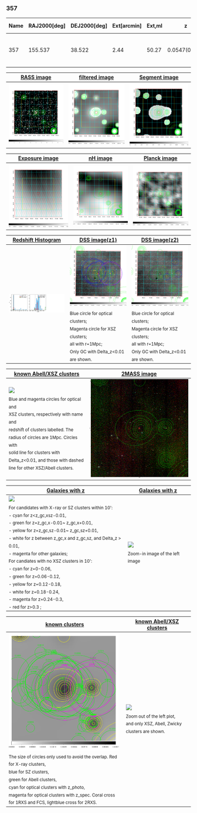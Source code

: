 <div STYLE="page-break-after: always;"></div>

### 357

|Name|RAJ2000[deg]|DEJ2000[deg] |Ext[arcmin]| Ext,ml | z | z_src| C|GC(XSZ,Delta_z<0.01)| GC(OPT,Delta_z<0.01)|GC| R_sig[arcmin] | R500[arcmin] | R500[Mpc]| CRsig[c/s] | CR500[c/s] |L500[1E44 erg/s]|F500[1E-12 erg/s/cm^2]| M500[1E14 Msun]|Tx[keV]|Cnt_sig|Beta|Rc[arcmin]|Comment|Alias|
|---|---|---|---|---|---|------|---|--------|---------|----------|---|---|---|---|---|---|---|---|---|---|---|---|---|---|
|357| 155.537| 38.522| 2.44| 50.27| 0.0547(0.005)| z1, z_xsz| B| MCXC| N, W| C, F20, MCXC, N, SPI, W| 26.675| 11.404| 0.728| 0.264(0.061)| 0.241(0.056)| 0.326(0.060)| 4.570(0.844)| 1.15(0.11)| 2.38(0.14)| 112.9| 0.564(-0.035+0.048)| 2.870(-0.523+0.678)| -| k291|

|[RASS image](../image/357/357_img.pdf)|[filtered image](../image/357/357_fil.pdf)|[Segment image](../image/357/357_seg.pdf)|
|-------------------|--------------------|-------------------|
| <img src="../image/357/357_img.png" width="300">  | <img src="../image/357/357_fil.png" width="300">   | <img src="../image/357/357_seg.png" width="300">  |

|[Exposure image](../image/357/357_mex.pdf)| [nH image](../image/357/357_nh.pdf)| [Planck image](../image/357/357_p.pdf)|
|-------------------|--------------------|-------------------|
|<img src="../image/357/357_mex.png" width="300">   | <img src="../image/357/357_nh.png" width="300">    | <img src="../image/357/357_p.png" width="300"> |

|[Redshift Histogram](../image/357/357_zg.pdf) | [DSS image(z1)](../image/357/357_dss_z1.pdf)      |  [DSS image(z2)](../image/357/357_dss_z2.pdf)    |
|-------------------|--------------------|-------------------|
|<img src="../image/357/357_zg.png" width="300"> |<img src="../image/357/357_dss_z1.png" width="300"> <sub><br>Blue circle for optical clusters; <br>Magenta circle for XSZ clusters; <br>all with r=1Mpc; <br>Only GC with Delta_z<0.01 are shown. </sub>| <img src="../image/357/357_dss_z2.png" width="300"><sub><br>Blue circle for optical clusters; <br>Magenta circle for XSZ clusters; <br>all with r=1Mpc; <br>Only GC with Delta_z<0.01 are shown. </sub> |

|[known Abell/XSZ clusters](../image/357/357_m.pdf) | [2MASS image](../image/357/357_2mass.pdf)      |
|-------------------|-------------------|
|<img src=../image/357/357_m.png width="300"> <br><sub>Blue and magenta circles for optical and <br>XSZ clusters, respectively with name and <br>redshift of clusters labelled. The <br>radius of circles are 1Mpc. Circles with <br>solid line for clusters with <br>Delta_z<0.01, and those with dashed <br>line for other XSZ/Abell clusters.        </sub>|<img src="../image/357/357_2mass.png" width="300">  |

|[Galaxies with z](../image/357/357_opt_ned.pdf) |[Galaxies with z](../image/357/357_opt_ned_zoom.pdf) |
|-------------------|-------------------|
| <img src=../image/357/357_opt_ned.png width="300"> <br><sub> For candidates with X-ray or SZ clusters within 10': <br> - cyan for z<z_gc,xsz-0.01, <br> - green for z=z_gc,x-0.01~ z_gc,x+0.01, <br> - yellow for z=z_gc,sz-0.01~ z_gc,sz+0.01, <br> - white for z between z_gc,x and z_gc,sz, and Delta_z > 0.01, <br> - magenta for other galaxies; <br>For candiates with no XSZ clusters in 10': <br> - cyan for z=0-0.06, <br> - green for z=0.06-0.12, <br> - yellow for z=0.12-0.18, <br> - white for z=0.18-0.24, <br> - magenta for z=0.24-0.3, <br> - red for z>0.3 ;  </sub>|<img src=../image/357/357_opt_ned_zoom.png width="300">  <br><sub> Zoom-in image of the left image</sub>|

|[known clusters](../image/357/357_gc.pdf) |[known Abell/XSZ clusters](../image/357/357_gc_large.pdf) |
|-------------------|-------------------|
| <img src=../image/357/357_gc.png width="300"> <br><sub> The size of circles only used to avoid the overlap. Red for X-ray clusters, <br> blue for SZ clusters, <br> green for Abell clusters, <br> cyan for optical clusters with z_photo, <br> magenta for optical clusters with z_spec. Coral cross for 1RXS and FCS, lightblue cross for 2RXS. </sub>|<img src=../image/357/357_gc_large.png width="300"> <br><sub> Zoom out of the left plot, <br> and only XSZ, Abell, Zwicky clusters are shown. </sub> |



